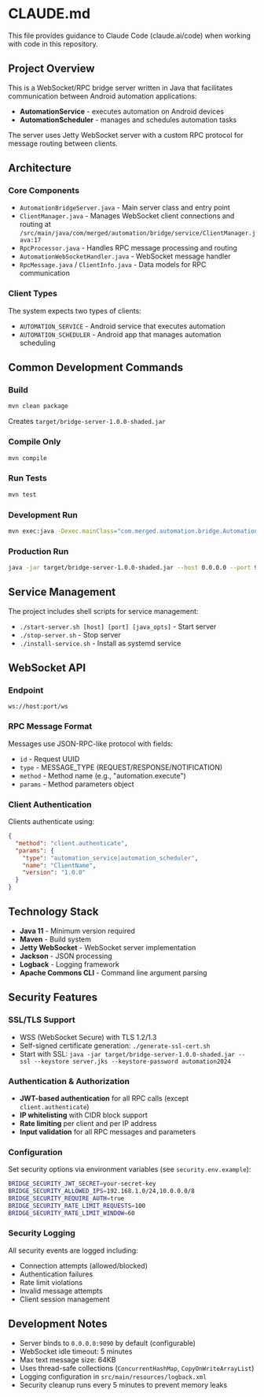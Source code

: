 # CLAUDE.md

This file provides guidance to Claude Code (claude.ai/code) when working with code in this repository.

## Project Overview

This is a WebSocket/RPC bridge server written in Java that facilitates communication between Android automation applications:
- **AutomationService** - executes automation on Android devices
- **AutomationScheduler** - manages and schedules automation tasks

The server uses Jetty WebSocket server with a custom RPC protocol for message routing between clients.

## Architecture

### Core Components
- `AutomationBridgeServer.java` - Main server class and entry point
- `ClientManager.java` - Manages WebSocket client connections and routing at `/src/main/java/com/merged/automation/bridge/service/ClientManager.java:17`
- `RpcProcessor.java` - Handles RPC message processing and routing
- `AutomationWebSocketHandler.java` - WebSocket message handler
- `RpcMessage.java` / `ClientInfo.java` - Data models for RPC communication

### Client Types
The system expects two types of clients:
- `AUTOMATION_SERVICE` - Android service that executes automation
- `AUTOMATION_SCHEDULER` - Android app that manages automation scheduling

## Common Development Commands

### Build
```bash
mvn clean package
```
Creates `target/bridge-server-1.0.0-shaded.jar`

### Compile Only
```bash
mvn compile
```

### Run Tests
```bash
mvn test
```

### Development Run
```bash
mvn exec:java -Dexec.mainClass="com.merged.automation.bridge.AutomationBridgeServer" -Dexec.args="--host 127.0.0.1 --port 9090"
```

### Production Run
```bash
java -jar target/bridge-server-1.0.0-shaded.jar --host 0.0.0.0 --port 9090
```

## Service Management

The project includes shell scripts for service management:
- `./start-server.sh [host] [port] [java_opts]` - Start server
- `./stop-server.sh` - Stop server  
- `./install-service.sh` - Install as systemd service

## WebSocket API

### Endpoint
```
ws://host:port/ws
```

### RPC Message Format
Messages use JSON-RPC-like protocol with fields:
- `id` - Request UUID
- `type` - MESSAGE_TYPE (REQUEST/RESPONSE/NOTIFICATION)
- `method` - Method name (e.g., "automation.execute")
- `params` - Method parameters object

### Client Authentication
Clients authenticate using:
```json
{
  "method": "client.authenticate",
  "params": {
    "type": "automation_service|automation_scheduler",
    "name": "ClientName",
    "version": "1.0.0"
  }
}
```

## Technology Stack

- **Java 11** - Minimum version required
- **Maven** - Build system
- **Jetty WebSocket** - WebSocket server implementation
- **Jackson** - JSON processing
- **Logback** - Logging framework
- **Apache Commons CLI** - Command line argument parsing

## Security Features

### SSL/TLS Support
- WSS (WebSocket Secure) with TLS 1.2/1.3
- Self-signed certificate generation: `./generate-ssl-cert.sh`
- Start with SSL: `java -jar target/bridge-server-1.0.0-shaded.jar --ssl --keystore server.jks --keystore-password automation2024`

### Authentication & Authorization
- **JWT-based authentication** for all RPC calls (except `client.authenticate`)
- **IP whitelisting** with CIDR block support
- **Rate limiting** per client and per IP address
- **Input validation** for all RPC messages and parameters

### Configuration
Set security options via environment variables (see `security.env.example`):
```bash
BRIDGE_SECURITY_JWT_SECRET=your-secret-key
BRIDGE_SECURITY_ALLOWED_IPS=192.168.1.0/24,10.0.0.0/8
BRIDGE_SECURITY_REQUIRE_AUTH=true
BRIDGE_SECURITY_RATE_LIMIT_REQUESTS=100
BRIDGE_SECURITY_RATE_LIMIT_WINDOW=60
```

### Security Logging
All security events are logged including:
- Connection attempts (allowed/blocked)
- Authentication failures
- Rate limit violations  
- Invalid message attempts
- Client session management

## Development Notes

- Server binds to `0.0.0.0:9090` by default (configurable)
- WebSocket idle timeout: 5 minutes
- Max text message size: 64KB
- Uses thread-safe collections (`ConcurrentHashMap`, `CopyOnWriteArrayList`)
- Logging configuration in `src/main/resources/logback.xml`
- Security cleanup runs every 5 minutes to prevent memory leaks